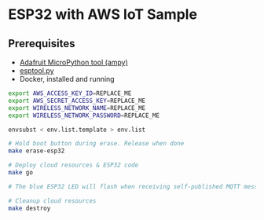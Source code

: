 # ESP32 with AWS IoT Sample

## Prerequisites

- [Adafruit MicroPython tool (ampy)](https://learn.adafruit.com/micropython-basics-load-files-and-run-code/install-ampy)
- [esptool.py](https://github.com/espressif/esptool)
- Docker, installed and running

```sh
export AWS_ACCESS_KEY_ID=REPLACE_ME
export AWS_SECRET_ACCESS_KEY=REPLACE_ME
export WIRELESS_NETWORK_NAME=REPLACE_ME
export WIRELESS_NETWORK_PASSWORD=REPLACE_ME

envsubst < env.list.template > env.list

# Hold boot button during erase. Release when done
make erase-esp32

# Deploy cloud resources & ESP32 code
make go

# The blue ESP32 LED will flash when receiving self-published MQTT messages. It is working!

# Cleanup cloud resources
make destroy
```
